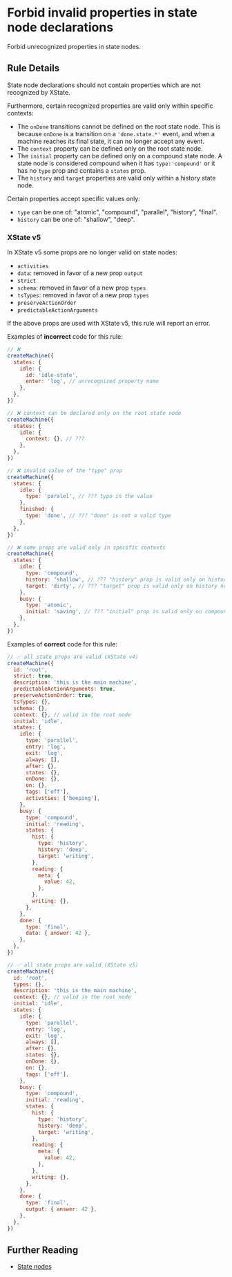# Forbid invalid properties in state node declarations

Forbid unrecognized properties in state nodes.

## Rule Details

State node declarations should not contain properties which are not recognized by XState.

Furthermore, certain recognized properties are valid only within specific contexts:

- The `onDone` transitions cannot be defined on the root state node. This is because `onDone` is a transition on a `'done.state.*'` event, and when a machine reaches its final state, it can no longer accept any event.
- The `context` property can be defined only on the root state node.
- The `initial` property can be defined only on a compound state node. A state node is considered compound when it has `type:'compound'` or it has no `type` prop and contains a `states` prop.
- The `history` and `target` properties are valid only within a history state node.

Certain properties accept specific values only:

- `type` can be one of: "atomic", "compound", "parallel", "history", "final".
- `history` can be one of: "shallow", "deep".

### XState v5

In XState v5 some props are no longer valid on state nodes:

- `activities`
- `data`: removed in favor of a new prop `output`
- `strict`
- `schema`: removed in favor of a new prop `types`
- `tsTypes`: removed in favor of a new prop `types`
- `preserveActionOrder`
- `predictableActionArguments`

If the above props are used with XState v5, this rule will report an error.

Examples of **incorrect** code for this rule:

```javascript
// ❌
createMachine({
  states: {
    idle: {
      id: 'idle-state',
      enter: 'log', // unrecognized property name
    },
  },
})

// ❌ context can be declared only on the root state node
createMachine({
  states: {
    idle: {
      context: {}, // ???
    },
  },
})

// ❌ invalid value of the "type" prop
createMachine({
  states: {
    idle: {
      type: 'paralel', // ??? typo in the value
    },
    finished: {
      type: 'done', // ??? "done" is not a valid type
    },
  },
})

// ❌ some props are valid only in specific contexts
createMachine({
  states: {
    idle: {
      type: 'compound',
      history: 'shallow', // ??? "history" prop is valid only on history nodes
      target: 'dirty', // ??? "target" prop is valid only on history nodes
    },
    busy: {
      type: 'atomic',
      initial: 'saving', // ??? "initial" prop is valid only on compound nodes
    },
  },
})
```

Examples of **correct** code for this rule:

```javascript
// ✅ all state props are valid (XState v4)
createMachine({
  id: 'root',
  strict: true,
  description: 'this is the main machine',
  predictableActionArguments: true,
  preserveActionOrder: true,
  tsTypes: {},
  schema: {},
  context: {}, // valid in the root node
  initial: 'idle',
  states: {
    idle: {
      type: 'parallel',
      entry: 'log',
      exit: 'log',
      always: [],
      after: {},
      states: {},
      onDone: {},
      on: {},
      tags: ['off'],
      activities: ['beeping'],
    },
    busy: {
      type: 'compound',
      initial: 'reading',
      states: {
        hist: {
          type: 'history',
          history: 'deep',
          target: 'writing',
        },
        reading: {
          meta: {
            value: 42,
          },
        },
        writing: {},
      },
    },
    done: {
      type: 'final',
      data: { answer: 42 },
    },
  },
})

// ✅ all state props are valid (XState v5)
createMachine({
  id: 'root',
  types: {},
  description: 'this is the main machine',
  context: {}, // valid in the root node
  initial: 'idle',
  states: {
    idle: {
      type: 'parallel',
      entry: 'log',
      exit: 'log',
      always: [],
      after: {},
      states: {},
      onDone: {},
      on: {},
      tags: ['off'],
    },
    busy: {
      type: 'compound',
      initial: 'reading',
      states: {
        hist: {
          type: 'history',
          history: 'deep',
          target: 'writing',
        },
        reading: {
          meta: {
            value: 42,
          },
        },
        writing: {},
      },
    },
    done: {
      type: 'final',
      output: { answer: 42 },
    },
  },
})
```

## Further Reading

- [State nodes](https://xstate.js.org/docs/guides/statenodes.html)
